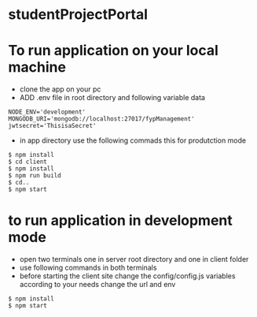 # studentProjectPortal

# To run application on your local machine

- clone the app on your pc
- ADD .env file in root directory and following variable data

```
NODE_ENV='development'
MONGODB_URI='mongodb://localhost:27017/fypManagement'
jwtsecret='ThisisaSecret'

```

- in app directory use the following commads this for produtction mode

```
$ npm install
$ cd client
$ npm install
$ npm run build
$ cd..
$ npm start

```

# to run application in development mode

- open two terminals one in server root directory and one in client folder
- use following commands in both terminals
- before starting the client site change the config/config.js variables according to your needs change the url and env

```
$ npm install
$ npm start

```
